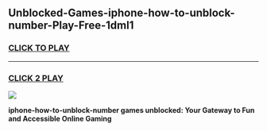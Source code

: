 
## Unblocked-Games-iphone-how-to-unblock-number-Play-Free-1dml1
<h3>
<a href="https://premium76.site?title=iphone-how-to-unblock-number&ref=12A">CLICK TO PLAY</a></h3>
<hr>

<h3>
<a href="https://premium76.site?title=iphone-how-to-unblock-number&ref=12A">CLICK 2 PLAY</a>
  
</h3>

<a href="https://premium76.site?title=iphone-how-to-unblock-number&ref=12A"><img src="https://clearcache.store/games.png"></a>


**iphone-how-to-unblock-number games unblocked: Your Gateway to Fun and Accessible Online Gaming**
